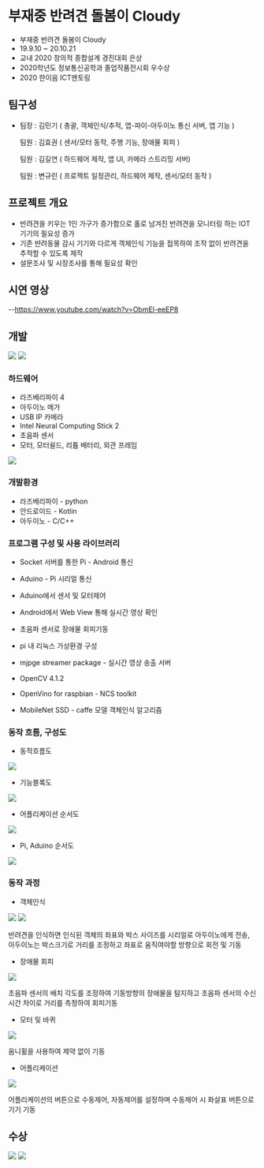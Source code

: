 # 부재중 반려견 돌봄이 Cloudy
- 부재중 반려견 돌봄이 Cloudy
- 19.9.10 ~ 20.10.21
- 교내 2020 창의적 종합설계 경진대회 은상
- 2020학년도 정보통신공학과 졸업작품전시회 우수상 
- 2020 한이음 ICT멘토링 

## 팀구성
- 팀장  : 김민기 ( 총괄, 객체인식/추적, 앱-파이-아두이노 통신 서버, 앱 기능 )

  팀원  : 김효권 ( 센서/모터 동작, 주행 기능, 장애물 회피 )
  
  팀원  : 김길연 ( 하드웨어 제작, 앱 UI, 카메라 스트리밍 서버)
  
  팀원  : 변규린 ( 프로젝트 일정관리, 하드웨어 제작, 센서/모터 동작 )
  
## 프로젝트 개요

- 반려견을 키우는 1인 가구가 증가함으로 홀로 남겨진 반려견을 모니터링 하는 IOT 기기의 필요성 증가
- 기존 반려동물 감시 기기와 다르게 객체인식 기능을 접목하여 조작 없이 반려견을 추적할 수 있도록 제작
- 설문조사 및 시장조사를 통해 필요성 확인

## 시연 영상
--https://www.youtube.com/watch?v=ObmEl-eeEP8

## 개발
<img src="https://github.com/cherrytomato1/Cloudy/blob/master/images/%EC%99%84%EC%84%B1.PNG" />
<img src="https://github.com/cherrytomato1/Cloudy/blob/master/images/%EC%96%B4%ED%94%8C.bmp" />

### 하드웨어
- 라즈베리파이 4
- 아두이노 메가
- USB IP 카메라
- Intel Neural Computing Stick 2
- 초음파 센서
- 모터, 모터쉴드, 리튬 배터리, 외관 프레임
<img src="https://github.com/cherrytomato1/Cloudy/blob/master/images/%EB%B6%80%ED%92%88%EA%B5%AC%EC%84%B1.PNG" />

### 개발환경
 - 라즈베리파이 - python
 - 안드로이드 - Kotlin
 - 아두이노 - C/C++
 
### 프로그램 구성 및 사용 라이브러리

- Socket 서버를 통한 Pi - Android 통신
- Aduino - Pi 시리얼 통신
- Aduino에서 센서 및 모터제어
- Android에서 Web View 통해 실시간 영상 확인
- 초음파 센서로 장애물 회피기동
- pi 내 리눅스 가상환경 구성

- mjpge streamer package - 실시간 영상 송출 서버
- OpenCV 4.1.2
- OpenVino for raspbian - NCS toolkit
- MobileNet SSD - caffe 모델 객체인식 알고리즘

### 동작 흐름, 구성도
- 동작흐름도
<img src="https://github.com/cherrytomato1/Cloudy/blob/master/images/%EB%8F%99%EC%9E%91%20%EA%B5%AC%EC%84%B1.PNG" />

- 기능블록도
<img src="https://github.com/cherrytomato1/Cloudy/blob/master/images/%EB%B8%94%EB%A1%9D%EB%8F%84.png" />

- 어플리케이션 순서도
<img src="https://github.com/cherrytomato1/Cloudy/blob/master/images/%EC%88%9C%EC%84%9C%EB%8F%84%20%EC%96%B4%ED%94%8C%EB%A6%AC%EC%BC%80%EC%9D%B4%EC%85%98.bmp" />

- Pi, Aduino 순서도
<img src="https://github.com/cherrytomato1/Cloudy/blob/master/images/%ED%8C%8C%EC%9D%B4%20%EC%95%84%EB%91%90%EC%9D%B4%EB%85%B8%20%EC%88%9C%EC%84%9C%EB%8F%84.bmp" />

### 동작 과정
- 객체인식
<img src="https://github.com/cherrytomato1/Cloudy/blob/master/images/%EC%96%B4%ED%94%8C.bmp" />
<img src="https://github.com/cherrytomato1/Cloudy/blob/master/images/%EC%A2%8C%ED%91%9C.bmp" />


반려견을 인식하면 인식된 객체의 좌표와 박스 사이즈를 시리얼로 아두이노에게 전송, 아두이노는 박스크기로 거리를 조정하고 좌표로 움직여야할 방향으로 회전 및 기동

- 장애물 회피
<img src="https://github.com/cherrytomato1/Cloudy/blob/master/images/%EC%B4%88%EC%9D%8C%ED%8C%8C.png" />


초음파 센서의 배치 각도를 조정하여 기동방향의 장애물을 탐지하고 초음파 센서의 수신시간 차이로 거리를 측정하여 회피기동

- 모터 및 바퀴
<img src="https://github.com/cherrytomato1/Cloudy/blob/master/images/%EC%98%B4%EB%8B%88%ED%9C%A0.bmp" />


옴니휠을 사용하여 제약 없이 기동

- 어플리케이션
<img src="https://raw.githubusercontent.com/cherrytomato1/Cloudy/master/images/%EC%96%B4%ED%94%8C.bmp" />


어플리케이션의 버튼으로 수동제어, 자동제어를 설정하며 수동제어 시 화살표 버튼으로 기기 기동 

## 수상
<img src="https://github.com/cherrytomato1/Cloudy/blob/master/images/%EC%83%81%EC%9E%A5.PNG" />
<img src="https://github.com/cherrytomato1/Cloudy/blob/38f6191ccb15026a9ea78c3358a17b6b6099d850/%E1%84%8C%E1%85%A9%E1%86%AF%E1%84%8B%E1%85%A5%E1%86%B8%E1%84%8C%E1%85%A1%E1%86%A8%E1%84%91%E1%85%AE%E1%86%B7%E1%84%8C%E1%85%A5%E1%86%AB%E1%84%89%E1%85%B5%E1%84%92%E1%85%AC%20%E1%84%89%E1%85%A1%E1%86%BC%E1%84%8C%E1%85%A1%E1%86%BC-1.jpg" />

